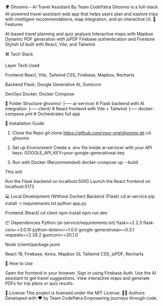 🌍 Ghoomo – AI Travel Assistant
By Team CodeYatra
Ghoomo is a full-stack AI-powered travel assistant web app that helps users plan and explore trips with intelligent recommendations, map integration, and an interactive UI.
🚀 Features

AI-based travel planning and quiz analysis
Interactive maps with Mapbox
Dynamic PDF generation with jsPDF
Firebase authentication and Firestore
Stylish UI built with React, Vite, and Tailwind

🛠️ Tech Stack



Layer
Tech Used



Frontend
React, Vite, Tailwind CSS, Firebase, Mapbox, Recharts


Backend
Flask, Google Generative AI, Gunicorn


DevOps
Docker, Docker Compose


🧩 Folder Structure
ghoomo/
├── ai-service/         # Flask backend with AI integration
├── client/             # React frontend with Vite + Tailwind
├── docker-compose.yml  # Orchestrates full app

🧪 Installation Guide
1. Clone the Repo
git clone https://github.com/your-org/ghoomo.git
cd ghoomo

2. Set up Environment
Create a .env file inside ai-service/ with your API keys:
GOOGLE_API_KEY=your-google-generativeai-key

3. Run with Docker (Recommended)
docker-compose up --build

This will:

Run the Flask backend on localhost:5000
Launch the React frontend on localhost:5173

💻 Local Development (Without Docker)
Backend (Flask)
cd ai-service
pip install -r requirements.txt
python app.py

Frontend (React)
cd client
npm install
npm run dev

📦 Dependencies
Python (ai-service/requirements.txt)
flask==2.2.3
flask-cors==3.0.10
python-dotenv==1.0.0
google-generativeai==0.3.1
requests==2.28.2
gunicorn==20.1.0

Node (client/package.json)

React 18, Firebase, Axios, Mapbox GL
Tailwind CSS, jsPDF, Recharts

🧠 How to Use

Open the frontend in your browser.
Sign in using Firebase Auth.
Use the AI assistant to get travel suggestions.
View interactive maps and generate PDFs for trip plans or quiz results.

📜 License
This project is licensed under the MIT License.
👨‍💻 Authors
Developed with ❤️ by Team CodeYatra
Empowering journeys through code.
